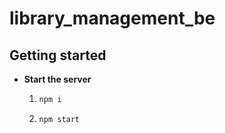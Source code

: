 # library_management_be

## Getting started

- **Start the server**

  1. ```bash
     npm i
     ```
  2. ```bash
     npm start
     ```
